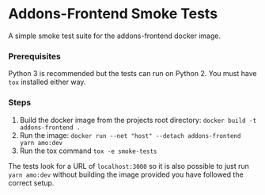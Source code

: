 # Addons-Frontend Smoke Tests

A simple smoke test suite for the addons-frontend docker image.

### Prerequisites

Python 3 is recommended but the tests can run on Python 2. You must have `tox` installed either way.

### Steps

1. Build the docker image from the projects root directory: `docker build -t addons-frontend .`
2. Run the image: `docker run --net "host" --detach addons-frontend yarn amo:dev`
3. Run the tox command `tox -e smoke-tests`

The tests look for a URL of `localhost:3000` so it is also possible to just run `yarn amo:dev` without building the image provided you have followed the correct setup.

